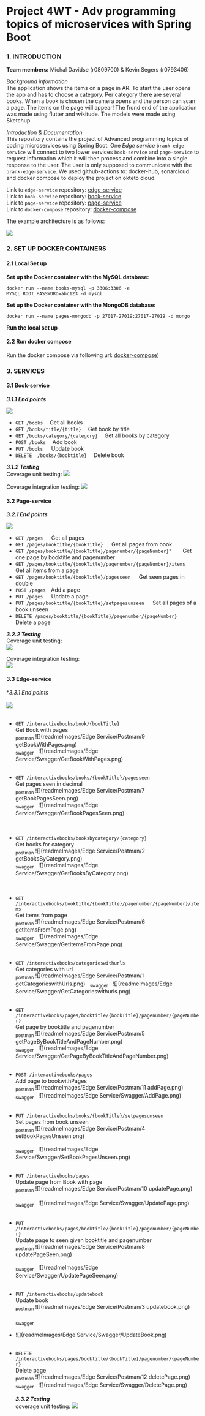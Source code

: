# Project 4WT - Adv programming topics of microservices with Spring Boot

### 1. INTRODUCTION
**Team members:** Michal Davidse (r0809700) & Kevin Segers (r0793406)

_Background information_  
The application shows the items on a page in AR. To start the user opens the app and has to choose a category. 
Per category there are several books. When a book is chosen the camera opens and the person can scan a page. The items on the page will appear!
The frond end of the application was made using flutter and wikitude. 
The models were made using Sketchup.

_Introduction & Documentation_  
This repository contains the project of Advanced programming topics of coding microservices using Spring Boot.
One _Edge service_ `brank-edge-service` will connect to two lower services `book-service` and `page-service` to request information which it will then process and combine into a single response to the user. 
The user is only supposed to communicate with the `brank-edge-service`.  We used github-actions to: docker-hub, sonarcloud and docker compose to deploy the project on okteto cloud.


Link to `edge-service` repository:  [edge-service](https://github.com/KevinSegers/nijntje-edge-service)   
Link to `book-service` repository:  [book-service](https://github.com/KevinSegers/nijntje-book-service)  
Link to `page-service` repository:  [page-service](https://github.com/KevinSegers/nijntje-page-service)  
Link to `docker-compose` repository:  [docker-compose](https://github.com/KevinSegers/nijntje-docker-compose) 


The example architecture is as follows:

![](readmeImages/SchemaProject.png)

### 2. SET UP DOCKER CONTAINERS

#### 2.1 Local Set up

**Set up the Docker container with the MySQL database:**

`docker run --name books-mysql -p 3306:3306 -e MYSQL_ROOT_PASSWORD=abc123 -d mysql `

**Set up the Docker container with the MongoDB database:**

`docker run --name pages-mongodb -p 27017-27019:27017-27019 -d mongo`

**Run the local set up**

#### 2.2 Run docker compose

Run the docker compose via following url: [docker-compose](https://github.com/KevinSegers/nijntje-docker-compose)) 


### 3. SERVICES
#### 3.1 Book-service

**_3.1.1 End points_**

![](readmeImages/BookSwagger.png)

+ `GET /books`&emsp; Get all books
+ `GET /books/title/{title}`&emsp; Get book by title
+ `GET /books/category/{category}`&emsp; Get all books by category
+ `POST /books`&emsp; Add book
+ `PUT /books` &emsp; Update book
+ `DELETE  /books/{booktitle}`&emsp; Delete book   

**_3.1.2 Testing_**   
Coverage unit testing: 
![](readmeImages/Testing/BookControllerUnitTests.png)

Coverage integration testing: 
![](readmeImages/Testing/BookControllerIntegrationTests.png)



#### 3.2 Page-service

**_3.2.1 End points_**

![](readmeImages/PageSwagger.png)

+ `GET /pages` &emsp; Get all pages
+ `GET /pages/booktitle/{bookTitle}` &emsp; Get all pages from book
+ `GET /pages/booktitle/{bookTitle}/pagenumber/{pageNumber}" ` &emsp;   Get one page by booktitle and pagenumber
+ `GET /pages/booktitle/{bookTitle}/pagenumber/{pageNumber}/items` &emsp; Get all items from a page
+ `GET /pages/booktitle/{bookTitle}/pagesseen` &emsp; Get seen pages in double
+ `POST /pages`&emsp;Add a page
+ `PUT /pages` &emsp; Update a page
+ `PUT /pages/booktitle/{bookTitle}/setpagesunseen` &emsp; Set all pages of a book unseen
+ `DELETE /pages/booktitle/{bookTitle}/pagenumber/{pageNumber}` &emsp; Delete a page


**_3.2.2 Testing_**  
Coverage unit testing:  
![](readmeImages/Testing/PageControllerUnitTests.png)

Coverage integration testing:  
![](readmeImages/Testing/PageControllerIntegrationTest.png)



#### 3.3 Edge-service
**_3.3.1 End points_*  
&nbsp;  
![](readmeImages/EdgeSwagger.png)  
&nbsp;
+ `GET /interactivebooks/book/{bookTitle}`   
Get Book with pages  
  <sub>postman</sub>
![](readmeImages/Edge Service/Postman/9 getBookWithPages.png)
&nbsp;  
<sub>swagger</sub> &nbsp;
  ![](readmeImages/Edge Service/Swagger/GetBookWithPages.png)
&nbsp;  
&nbsp;
+ `GET /interactivebooks/books/{bookTitle}/pagesseen`  
Get pages seen in decimal  
<sub>postman</sub>
![](readmeImages/Edge Service/Postman/7 getBookPagesSeen.png)
&nbsp;  
<sub>swagger</sub> &nbsp;
![](readmeImages/Edge Service/Swagger/GetBookPagesSeen.png)  
&nbsp;   
&nbsp;
+ `GET /interactivebooks/booksbycategory/{category}`  
  Get books for category  
  <sub>postman</sub>
  ![](readmeImages/Edge Service/Postman/2 getBooksByCategory.png)
  &nbsp;  
  <sub>swagger</sub> &nbsp;
![](readmeImages/Edge Service/Swagger/GetBooksByCategory.png)   
&nbsp;    
&nbsp;
+ `GET /interactivebooks/booktitle/{bookTitle}/pagenumber/{pageNumber}/items`  
  Get items from page  
  <sub>postman</sub>
  ![](readmeImages/Edge Service/Postman/6 getItemsFromPage.png)
  &nbsp;  
  <sub>swagger</sub> &nbsp;
![](readmeImages/Edge Service/Swagger/GetItemsFromPage.png)
&nbsp;    
&nbsp;
+ `GET /interactivebooks/categorieswithurls`  
Get categories with url  
  <sub>postman</sub>
![](readmeImages/Edge Service/Postman/1 getCategorieswithUrls.png)
&nbsp;
  <sub>swagger</sub> &nbsp;
![](readmeImages/Edge Service/Swagger/GetCategorieswithurls.png)
  &nbsp;    
  &nbsp;

+ `GET /interactivebooks/pages/booktitle/{bookTitle}/pagenumber/{pageNumber}`  
  Get page by booktitle and pagenumber  
  <sub>postman</sub>
  ![](readmeImages/Edge Service/Postman/5 getPageByBookTitleAndPageNumber.png)
  &nbsp;
  &nbsp;  
  <sub>swagger</sub> &nbsp;
![](readmeImages/Edge Service/Swagger/GetPageByBookTitleAndPageNumber.png)
  &nbsp;    
  &nbsp;
+ `POST /interactivebooks/pages`  
  Add page to bookwithPages  
  <sub>postman</sub>
  ![](readmeImages/Edge Service/Postman/11 addPage.png)
  &nbsp;
  &nbsp;  
  <sub>swagger</sub> &nbsp;
![](readmeImages/Edge Service/Swagger/AddPage.png)
  &nbsp;    
  &nbsp;
+ `PUT /interactivebooks/books/{bookTitle}/setpagesunseen`  
  Set pages from book unseen   
  <sub>postman</sub>
  ![](readmeImages/Edge Service/Postman/4 setBookPagesUnseen.png)
  &nbsp;  
  &nbsp;  
  <sub>swagger</sub> &nbsp;
![](readmeImages/Edge Service/Swagger/SetBookPagesUnseen.png)
  &nbsp;    
  &nbsp;
+ `PUT /interactivebooks/pages`  
  Update page from Book with page  
  <sub>postman</sub>
  ![](readmeImages/Edge Service/Postman/10 updatePage.png)
  &nbsp;  
  &nbsp;  
  <sub>swagger</sub> &nbsp;
![](readmeImages/Edge Service/Swagger/UpdatePage.png)
  &nbsp;    
  &nbsp;
+ `PUT /interactivebooks/pages/booktitle/{bookTitle}/pagenumber/{pageNumber}`  
  Update page to seen given booktitle and pagenumber  
  <sub>postman</sub>
  ![](readmeImages/Edge Service/Postman/8 updatePageSeen.png)
  &nbsp;  
  &nbsp;  
  <sub>swagger</sub> &nbsp;
![](readmeImages/Edge Service/Swagger/UpdatePageSeen.png)
  &nbsp;    
  &nbsp;
+ `PUT /interactivebooks/updatebook`  
  Update book  
  <sub>postman</sub>
  ![](readmeImages/Edge Service/Postman/3 updatebook.png)
  &nbsp;  
  &nbsp;  
  <sub>swagger</sub> &nbsp;
+ ![](readmeImages/Edge Service/Swagger/UpdateBook.png)
  &nbsp;    
  &nbsp;
+ `DELETE /interactivebooks/pages/booktitle/{bookTitle}/pagenumber/{pageNumber}`  
  Delete page    
  <sub>postman</sub>
  ![](readmeImages/Edge Service/Postman/12 deletePage.png)
  &nbsp;
  <sub>swagger</sub> &nbsp;
![](readmeImages/Edge Service/Swagger/DeletePage.png)
  &nbsp;     
  &nbsp;  
**_3.3.2 Testing_**  
coverage unit testing:
![](readmeImages/Testing/BookWithPagesUnitTests.png)

